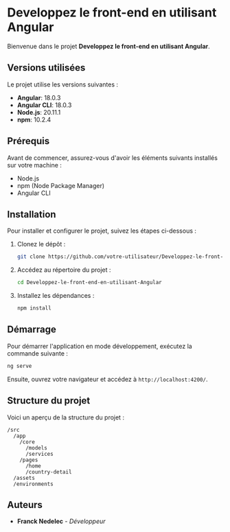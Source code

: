 # Developpez le front-end en utilisant Angular

Bienvenue dans le projet **Developpez le front-end en utilisant Angular**.

## Versions utilisées

Le projet utilise les versions suivantes :

- **Angular**: 18.0.3
- **Angular CLI**: 18.0.3
- **Node.js**: 20.11.1
- **npm**: 10.2.4

## Prérequis

Avant de commencer, assurez-vous d'avoir les éléments suivants installés sur votre machine :

- Node.js
- npm (Node Package Manager)
- Angular CLI

## Installation

Pour installer et configurer le projet, suivez les étapes ci-dessous :

1. Clonez le dépôt :
    ```bash
    git clone https://github.com/votre-utilisateur/Developpez-le-front-end-en-utilisant-Angular.git
    ```
2. Accédez au répertoire du projet :
    ```bash
    cd Developpez-le-front-end-en-utilisant-Angular
    ```
3. Installez les dépendances :
    ```bash
    npm install
    ```

## Démarrage

Pour démarrer l'application en mode développement, exécutez la commande suivante :
```bash
ng serve
```
Ensuite, ouvrez votre navigateur et accédez à `http://localhost:4200/`.

## Structure du projet

Voici un aperçu de la structure du projet :

```
/src
  /app
    /core
      /models
      /services
    /pages
      /home
      /country-detail
  /assets
  /environments
```
## Auteurs

- **Franck Nedelec** - *Développeur*
